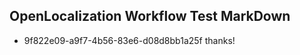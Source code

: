 ## OpenLocalization Workflow Test MarkDown
* 9f822e09-a9f7-4b56-83e6-d08d8bb1a25f thanks!

<!--HONumber=Jul16_HO3-->



